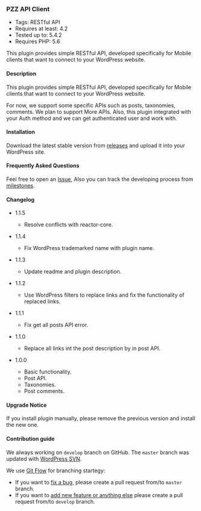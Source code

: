 ### PZZ API Client
-  Tags: RESTful API
-  Requires at least: 4.2
-  Tested up to: 5.4.2
-  Requires PHP: 5.6

This plugin provides simple RESTful API, developed specifically for Mobile clients that want to connect to your WordPress website.

#### Description
This plugin provides simple RESTful API, developed specifically for Mobile clients that want to connect to your WordPress website. 

For now, we support some specific APIs such as posts, taxonomies, comments. We plan to support  More APIs. Also, this plugin integrated with your Auth method and we can get authenticated user and work with.

#### Installation
Download the latest stable version from [releases](https://github.com/mjavadhpour/pzz-api-client/releases) and upload it into your WordPress site.

#### Frequently Asked Questions
Feel free to open an [Issue](https://github.com/mjavadhpour/pzz-api-client/issues), Also you can track the developing process from [milestones](https://github.com/mjavadhpour/pzz-api-client/milestones).

#### Changelog
-  1.1.5
    * Resolve conflicts with reactor-core.

-  1.1.4
    * Fix WordPress trademarked name with plugin name.

-  1.1.3
    * Update readme and plugin description.

-  1.1.2
    * Use WordPress filters to replace links and fix the functionality of replaced links.

-  1.1.1
    * Fix get all posts API error.

-  1.1.0
    * Replace all links int the post description by  in post API.

-  1.0.0
    * Basic functionality.
    * Post API.
    * Taxonomies.
    * Post comments.

#### Upgrade Notice
If you install plugin manually, please remove the previous version and install the new one.

#### Contribution guide
We always working on `develop` branch on GitHub. The `master` branch was updated with [WordPress SVN](http://plugins.svn.wordpress.org/pzz-api-client/trunk/).

We use [Git Flow](https://nvie.com/posts/a-successful-git-branching-model/) for branching startegy:
-  If you want to [fix a bug](https://github.com/mjavadhpour/pzz-api-client/labels/bug), please create a pull request from/to `master` branch.
-  If you want to [add new feature or anything else](https://github.com/mjavadhpour/pzz-api-client/labels/enhancement) please create a pull request from/to `develop` branch.
